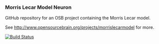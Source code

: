 ### Morris Lecar Model Neuron

GitHub repository for an OSB project containing the Morris Lecar model.

See http://www.opensourcebrain.org/projects/morrislecarmodel for more.

[![Build Status](https://travis-ci.org/OpenSourceBrain/MorrisLecarModel.svg?branch=master)](https://travis-ci.org/OpenSourceBrain/MorrisLecarModel)
